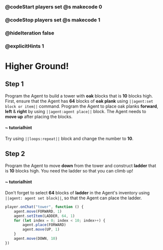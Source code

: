 ### @codeStart players set @s makecode 0
### @codeStop players set @s makecode 1

### @hideIteration false 
### @explicitHints 1


# Higher Ground!

## Step 1
Program the Agent to build a tower with **oak** blocks that is **10** blocks high. First, ensure that the Agent has **64** blocks of **oak plank**  using ``||agent:set block or item||`` command. Program the Agent to place oak planks **forward**, **left** & **right** by using ``||agent:agent place||`` block. The Agent needs to **move up** after placing the blocks.  

#### ~ tutorialhint 
Try using ``||loops:repeat||`` block and change the number to **10**. 

## Step 2
Program the Agent to move **down** from the tower and construct **ladder** that is **10** blocks high. You need the ladder so that you can climb up!

#### ~ tutorialhint 
Don't forget to select **64** blocks of **ladder** in the Agent's inventory using ``||agent: agent set block||``, so that the Agent can place the ladder. 


```typescript
player.onChat("tower", function () {
    agent.move(FORWARD, 1)
    agent.setItem(LADDER, 64, 1)
    for (let index = 0; index < 10; index++) {
        agent.place(FORWARD)
        agent.move(UP, 1)
    }
    agent.move(DOWN, 10)
})

``` 


